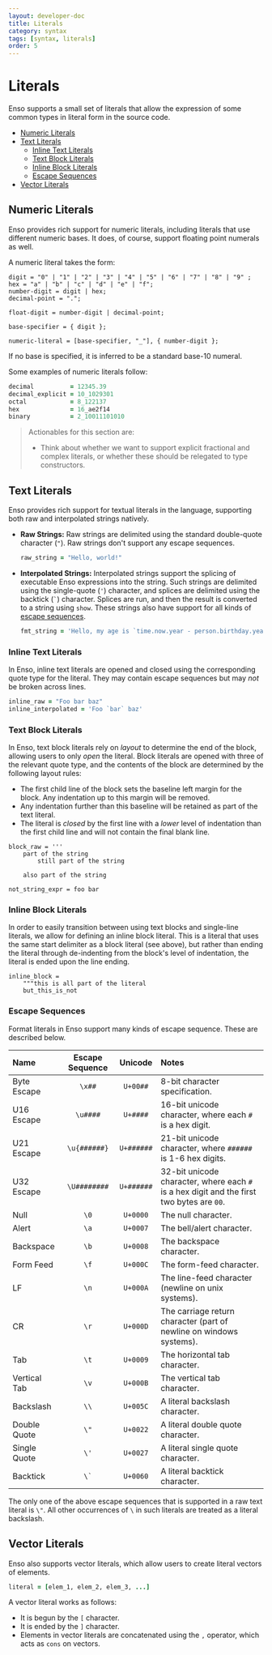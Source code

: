 ```yaml
---
layout: developer-doc
title: Literals
category: syntax
tags: [syntax, literals]
order: 5
---
```


# Literals

Enso supports a small set of literals that allow the expression of some common
types in literal form in the source code.

<!-- MarkdownTOC levels="2,3" autolink="true" -->

- [Numeric Literals](#numeric-literals)
- [Text Literals](#text-literals)
  - [Inline Text Literals](#inline-text-literals)
  - [Text Block Literals](#text-block-literals)
  - [Inline Block Literals](#inline-block-literals)
  - [Escape Sequences](#escape-sequences)
- [Vector Literals](#vector-literals)

<!-- /MarkdownTOC -->

## Numeric Literals

Enso provides rich support for numeric literals, including literals that use
different numeric bases. It does, of course, support floating point numerals as
well.

A numeric literal takes the form:

```ebnf
digit = "0" | "1" | "2" | "3" | "4" | "5" | "6" | "7" | "8" | "9" ;
hex = "a" | "b" | "c" | "d" | "e" | "f";
number-digit = digit | hex;
decimal-point = ".";

float-digit = number-digit | decimal-point;

base-specifier = { digit };

numeric-literal = [base-specifier, "_"], { number-digit };
```

If no base is specified, it is inferred to be a standard base-10 numeral.

Some examples of numeric literals follow:

```ruby
decimal          = 12345.39
decimal_explicit = 10_1029301
octal            = 8_122137
hex              = 16_ae2f14
binary           = 2_10011101010
```

> Actionables for this section are:
>
> - Think about whether we want to support explicit fractional and complex
>   literals, or whether these should be relegated to type constructors.

## Text Literals

Enso provides rich support for textual literals in the language, supporting both
raw and interpolated strings natively.

- **Raw Strings:** Raw strings are delimited using the standard double-quote
  character (`"`). Raw strings don't support any escape sequences.

  ```ruby
  raw_string = "Hello, world!"
  ```

- **Interpolated Strings:** Interpolated strings support the splicing of
  executable Enso expressions into the string. Such strings are delimited using
  the single-quote (`'`) character, and splices are delimited using the backtick
  (`` ` ``) character. Splices are run, and then the result is converted to a
  string using `show`. These strings also have support for all kinds of
  [escape sequences](#escape-sequences).

  ```ruby
  fmt_string = 'Hello, my age is `time.now.year - person.birthday.year`'
  ```

### Inline Text Literals

In Enso, inline text literals are opened and closed using the corresponding
quote type for the literal. They may contain escape sequences but may _not_ be
broken across lines.

```ruby
inline_raw = "Foo bar baz"
inline_interpolated = 'Foo `bar` baz'
```

### Text Block Literals

In Enso, text block literals rely on _layout_ to determine the end of the block,
allowing users to only _open_ the literal. Block literals are opened with three
of the relevant quote type, and the contents of the block are determined by the
following layout rules:

- The first child line of the block sets the baseline left margin for the block.
  Any indentation up to this margin will be removed.
- Any indentation further than this baseline will be retained as part of the
  text literal.
- The literal is _closed_ by the first line with a _lower_ level of indentation
  than the first child line and will not contain the final blank line.

```
block_raw = '''
    part of the string
        still part of the string

    also part of the string

not_string_expr = foo bar
```

### Inline Block Literals

In order to easily transition between using text blocks and single-line
literals, we allow for defining an inline block literal. This is a literal that
uses the same start delimiter as a block literal (see above), but rather than
ending the literal through de-indenting from the block's level of indentation,
the literal is ended upon the line ending.

```
inline_block =
    """this is all part of the literal
    but_this_is_not
```

### Escape Sequences

Format literals in Enso support many kinds of escape sequence. These are
described below.

| Name         | Escape Sequence |  Unicode   | Notes                                                                                     |
| :----------- | :-------------: | :--------: | :---------------------------------------------------------------------------------------- |
| Byte Escape  |     `\x##`      |  `U+00##`  | 8-bit character specification.                                                            |
| U16 Escape   |    `\u####`     |  `U+####`  | 16-bit unicode character, where each `#` is a hex digit.                                  |
| U21 Escape   |  `\u{######}`   | `U+######` | 21-bit unicode character, where `######` is 1-6 hex digits.                               |
| U32 Escape   |  `\U########`   | `U+######` | 32-bit unicode character, where each `#` is a hex digit and the first two bytes are `00`. |
| Null         |      `\0`       |  `U+0000`  | The null character.                                                                       |
| Alert        |      `\a`       |  `U+0007`  | The bell/alert character.                                                                 |
| Backspace    |      `\b`       |  `U+0008`  | The backspace character.                                                                  |
| Form Feed    |      `\f`       |  `U+000C`  | The form-feed character.                                                                  |
| LF           |      `\n`       |  `U+000A`  | The line-feed character (newline on unix systems).                                        |
| CR           |      `\r`       |  `U+000D`  | The carriage return character (part of newline on windows systems).                       |
| Tab          |      `\t`       |  `U+0009`  | The horizontal tab character.                                                             |
| Vertical Tab |      `\v`       |  `U+000B`  | The vertical tab character.                                                               |
| Backslash    |      `\\`       |  `U+005C`  | A literal backslash character.                                                            |
| Double Quote |      `\"`       |  `U+0022`  | A literal double quote character.                                                         |
| Single Quote |      `\'`       |  `U+0027`  | A literal single quote character.                                                         |
| Backtick     |    `` \` ``     |  `U+0060`  | A literal backtick character.                                                             |

The only one of the above escape sequences that is supported in a raw text
literal is `\"`. All other occurrences of `\` in such literals are treated as a
literal backslash.

## Vector Literals

Enso also supports vector literals, which allow users to create literal vectors
of elements.

```ruby
literal = [elem_1, elem_2, elem_3, ...]
```

A vector literal works as follows:

- It is begun by the `[` character.
- It is ended by the `]` character.
- Elements in vector literals are concatenated using the `,` operator, which
  acts as `cons` on vectors.
